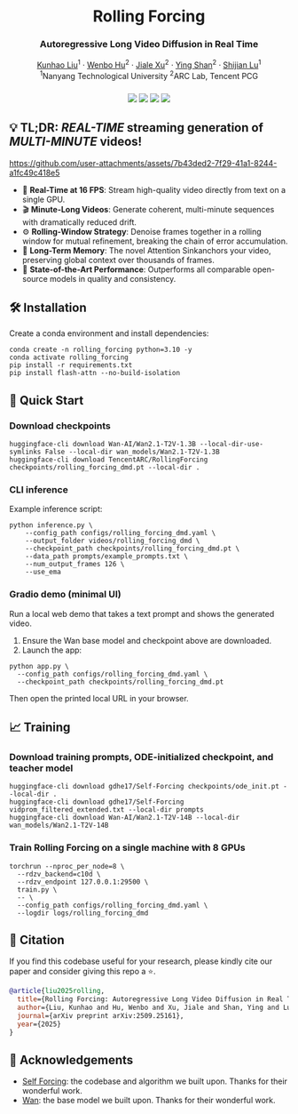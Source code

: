 <p align="center">
<h1 align="center">Rolling Forcing</h1>
<h3 align="center">Autoregressive Long Video Diffusion in Real Time</h3>
</p>
<p align="center">
  <p align="center">
    <a href="https://kunhao-liu.github.io/">Kunhao Liu</a><sup>1</sup>
    ·
    <a href="https://wbhu.github.io/">Wenbo Hu</a><sup>2</sup>
    ·
    <a href="https://bluestyle97.github.io/">Jiale Xu</a><sup>2</sup>
    ·
    <a href="http://www.linkedin.com/in/YingShanProfile">Ying Shan</a><sup>2</sup>
    ·
    <a href="https://personal.ntu.edu.sg/shijian.lu/">Shijian Lu</a><sup>1</sup><br>
    <sup>1</sup>Nanyang Technological University <sup>2</sup>ARC Lab, Tencent PCG
  </p>
  <h3 align="center"><a href="https://arxiv.org/abs/2509.25161"><img src="https://img.shields.io/badge/ArXiv-Paper-brown"></a> <a href="https://kunhao-liu.github.io/Rolling_Forcing_Webpage/"><img src="https://img.shields.io/badge/Project-Webpage-bron"></a> <a href="https://github.com/TencentARC/RollingForcing"><img src="https://img.shields.io/badge/GitHub-Code-blue"></a> <a href="https://huggingface.co/TencentARC/RollingForcing"><img src="https://img.shields.io/badge/HuggingFace-Model-yellow"></a></h3>
</p>


## 💡 TL;DR: ***REAL-TIME*** streaming generation of ***MULTI-MINUTE*** videos!

https://github.com/user-attachments/assets/7b43ded2-7f29-41a1-8244-a1fc49c418e5

- 🚀 **Real-Time at 16 FPS**:​​ Stream high-quality video directly from text on a ​single GPU.
- 🎬 **Minute-Long Videos**:​​ Generate coherent, multi-minute sequences with ​dramatically reduced drift.
- ​⚙️ **Rolling-Window Strategy**:​​ Denoise frames together in a rolling window for mutual refinement, ​breaking the chain of error accumulation.
- ​🧠 **Long-Term Memory**:​​ The novel ​Attention Sink​ anchors your video, preserving global context over thousands of frames.
- ​🥇 **State-of-the-Art Performance**:​​ Outperforms all comparable open-source models in quality and consistency.


## 🛠️ Installation
Create a conda environment and install dependencies:
```
conda create -n rolling_forcing python=3.10 -y
conda activate rolling_forcing
pip install -r requirements.txt
pip install flash-attn --no-build-isolation
```

## 🚀 Quick Start
### Download checkpoints
```
huggingface-cli download Wan-AI/Wan2.1-T2V-1.3B --local-dir-use-symlinks False --local-dir wan_models/Wan2.1-T2V-1.3B
huggingface-cli download TencentARC/RollingForcing checkpoints/rolling_forcing_dmd.pt --local-dir .
```

### CLI inference
Example inference script:
```
python inference.py \
    --config_path configs/rolling_forcing_dmd.yaml \
    --output_folder videos/rolling_forcing_dmd \
    --checkpoint_path checkpoints/rolling_forcing_dmd.pt \
    --data_path prompts/example_prompts.txt \
    --num_output_frames 126 \
    --use_ema
```

### Gradio demo (minimal UI)
Run a local web demo that takes a text prompt and shows the generated video.

1) Ensure the Wan base model and checkpoint above are downloaded.
2) Launch the app:
```
python app.py \
  --config_path configs/rolling_forcing_dmd.yaml \
  --checkpoint_path checkpoints/rolling_forcing_dmd.pt
```
Then open the printed local URL in your browser.

## 📈 Training
### Download training prompts, ODE-initialized checkpoint, and teacher model
```
huggingface-cli download gdhe17/Self-Forcing checkpoints/ode_init.pt --local-dir .
huggingface-cli download gdhe17/Self-Forcing vidprom_filtered_extended.txt --local-dir prompts
huggingface-cli download Wan-AI/Wan2.1-T2V-14B --local-dir wan_models/Wan2.1-T2V-14B
```

### Train Rolling Forcing on a single machine with 8 GPUs
```
torchrun --nproc_per_node=8 \
  --rdzv_backend=c10d \
  --rdzv_endpoint 127.0.0.1:29500 \
  train.py \
  -- \
  --config_path configs/rolling_forcing_dmd.yaml \
  --logdir logs/rolling_forcing_dmd
```

## 🔖 Citation
If you find this codebase useful for your research, please kindly cite our paper and consider giving this repo a ⭐️.
```bibtex
@article{liu2025rolling,
  title={Rolling Forcing: Autoregressive Long Video Diffusion in Real Time},
  author={Liu, Kunhao and Hu, Wenbo and Xu, Jiale and Shan, Ying and Lu, Shijian},
  journal={arXiv preprint arXiv:2509.25161},
  year={2025}
}
```

## 🙏 Acknowledgements
- [Self Forcing](https://github.com/guandeh17/Self-Forcing): the codebase and algorithm we built upon. Thanks for their wonderful work.
- [Wan](https://github.com/Wan-Video/Wan2.1): the base model we built upon. Thanks for their wonderful work.
